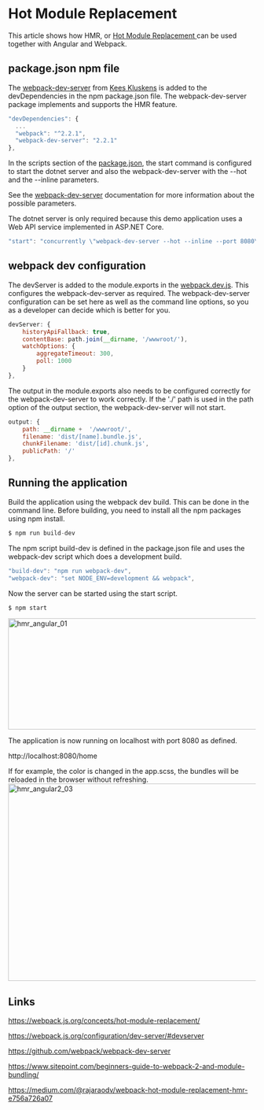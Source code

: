 # Hot Module Replacement

This article shows how HMR, or <a href="https://webpack.js.org/concepts/hot-module-replacement/">Hot Module Replacement </a>can be used together with Angular and Webpack.

## package.json npm file

The <a href="https://webpack.js.org/configuration/dev-server/#devserver">webpack-dev-server</a> from <a href="https://twitter.com/keeskluskens">Kees Kluskens</a> is added to the devDependencies in the npm package.json file. The webpack-dev-server package implements and supports the HMR feature.
```javascript
"devDependencies": {
  ...
  "webpack": "^2.2.1",
  "webpack-dev-server": "2.2.1"
},
```

In the scripts section of the <a href="https://github.com/damienbod/Angular2WebpackVisualStudio/blob/master/src/Angular2WebpackVisualStudio/package.json">package.json</a>, the start command is configured to start the dotnet server and also the webpack-dev-server with the --hot and the --inline parameters.  

See the <a href="https://webpack.js.org/configuration/dev-server/#devserver">webpack-dev-server</a> documentation for more information about the possible parameters.

The dotnet server is only required because this demo application uses a Web API service implemented in ASP.NET Core.

```javascript
"start": "concurrently \"webpack-dev-server --hot --inline --port 8080\" \"dotnet run\" "
```

## webpack dev configuration

The devServer is added to the module.exports in the <a href="https://github.com/damienbod/Angular2WebpackVisualStudio/blob/master/src/Angular2WebpackVisualStudio/webpack.dev.js">webpack.dev.js</a>. This configures the webpack-dev-server as required. The webpack-dev-server configuration  can be set here as well as the command line options, so you as a developer can decide which is better for you.
```javascript
devServer: {
	historyApiFallback: true,
	contentBase: path.join(__dirname, '/wwwroot/'),
	watchOptions: {
		aggregateTimeout: 300,
		poll: 1000
	}
},
```

The output in the module.exports also needs to be configured correctly for the webpack-dev-server to work correctly. If the './' path is used in the path option of the output section, the webpack-dev-server will not start.
```javascript
output: {
	path: __dirname +  '/wwwroot/',
	filename: 'dist/[name].bundle.js',
	chunkFilename: 'dist/[id].chunk.js',
	publicPath: '/'
},
```

## Running the application

Build the application using the webpack dev build. This can be done in the command line. Before building, you need to install all the npm packages using npm install.
```javascript
$ npm run build-dev
```

The npm script build-dev is defined in the package.json file and uses the webpack-dev script which does a development build.
```javascript
"build-dev": "npm run webpack-dev",
"webpack-dev": "set NODE_ENV=development && webpack",
```

Now the server can be started using the start script.
```javascript
$ npm start
```

<img src="https://damienbod.files.wordpress.com/2017/02/hmr_angular_01.png?w=600" alt="hmr_angular_01" width="600" height="226" class="alignnone size-medium wp-image-8294" />

The application is now running on localhost with port 8080 as defined.

http://localhost:8080/home

If for example, the color is changed in the app.scss, the bundles will be reloaded in the browser without refreshing.
<img src="https://damienbod.files.wordpress.com/2017/02/hmr_angular2_03.gif?w=600" alt="hmr_angular2_03" width="600" height="401" class="alignnone size-medium wp-image-8302" />

## Links

https://webpack.js.org/concepts/hot-module-replacement/

https://webpack.js.org/configuration/dev-server/#devserver

https://github.com/webpack/webpack-dev-server

https://www.sitepoint.com/beginners-guide-to-webpack-2-and-module-bundling/

https://medium.com/@rajaraodv/webpack-hot-module-replacement-hmr-e756a726a07
